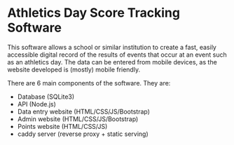 # Athletics Day Score Tracking Software

This software allows a school or similar institution to create a fast, easily accessible digital record of the results of events that occur at an event such as an athletics day. The data can be entered from mobile devices, as the website developed is (mostly) mobile friendly.

There are 6 main components of the software. They are:
 - Database (SQLite3)
 - API (Node.js)
 - Data entry website (HTML/CSS/JS/Bootstrap)
 - Admin website (HTML/CSS/JS/Bootstrap)
 - Points website (HTML/CSS/JS)
 - caddy server (reverse proxy + static serving)
